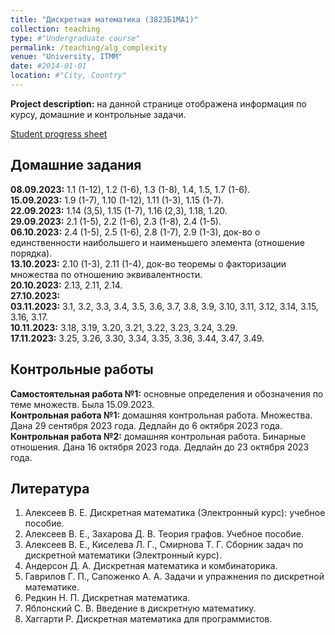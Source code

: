 ```yaml
---
title: "Дискретная математика (3823Б1МА1)"
collection: teaching
type: #"Undergraduate course"
permalink: /teaching/alg_complexity
venue: "University, ITMM"
date: #2014-01-01
location: #"City, Country"
---
```


**Project description:** на данной странице отображена информация по курсу, домашние и контрольные задачи. 

[Student progress sheet](https://docs.google.com/spreadsheets/d/19ArvAODU_a-21c2Kdep1Wh8B0_eiCxYfPFIPiZphMaA/edit?usp=sharing)

## Домашние задания

**08.09.2023:** 1.1 (1-12), 1.2 (1-6), 1.3 (1-8), 1.4, 1.5, 1.7 (1-6).  
**15.09.2023:** 1.9 (1-7), 1.10 (1-12), 1.11 (1-3), 1.15 (1-7).  
**22.09.2023:** 1.14 (3,5), 1.15 (1-7), 1.16 (2,3), 1.18, 1.20.  
**29.09.2023:** 2.1 (1-5), 2.2 (1-6), 2.3 (1-8), 2.4 (1-5).  
**06.10.2023:** 2.4 (1-5), 2.5 (1-6), 2.8 (1-7), 2.9 (1-3), док-во о единственности наибольшего и наименьшего элемента (отношение порядка).  
**13.10.2023:** 2.10 (1-3), 2.11 (1-4), док-во теоремы о факторизации множества по отношению эквивалентности.  
**20.10.2023:** 2.13, 2.11, 2.14.  
**27.10.2023:**  
**03.11.2023:** 3.1, 3.2, 3.3, 3.4, 3.5, 3.6, 3.7, 3.8, 3.9, 3.10, 3.11, 3.12, 3.14, 3.15, 3.16, 3.17.  
**10.11.2023:** 3.18, 3.19, 3.20, 3.21, 3.22, 3.23, 3.24, 3.29.  
**17.11.2023:** 3.25, 3.26, 3.30, 3.34, 3.35, 3.36, 3.44, 3.47, 3.49.  

## Контрольные работы

**Самостоятельная работа №1:** основные определения и обозначения по теме множеств. Была 15.09.2023.  
**Контрольная работа №1:** домашняя контрольная работа. Множества. Дана 29 сентября 2023 года. Дедлайн до 6 октября 2023 года.  
**Контрольная работа №2:** домашняя контрольная работа. Бинарные отношения. Дана 16 октября 2023 года. Дедлайн до 23 октября 2023 года.

## Литература

1. Алексеев В. Е. Дискретная математика (Электронный курс): учебное пособие.
2. Алексеев В. Е., Захарова Д. В. Теория графов. Учебное пособие.
3. Алексеев В. Е., Киселева Л. Г., Смирнова Т. Г. Сборник задач по дискретной математики (Электронный курс).
4. Андерсон Д. А. Дискретная математика и комбинаторика.
5. Гаврилов Г. П., Сапоженко А. А. Задачи и упражнения по дискретной математике.
6. Редкин Н. П. Дискретная математика.
7. Яблонский С. В. Введение в дискретную математику.
8. Хаггарти Р. Дискретная математика для программистов.
